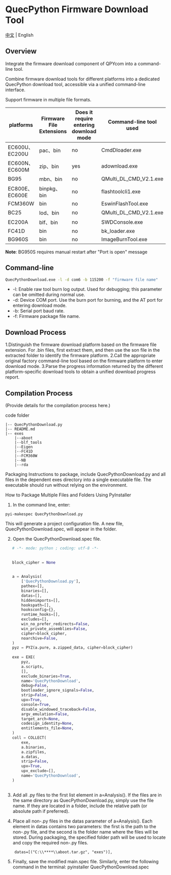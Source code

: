 # QuecPython Firmware Download Tool

[中文](README_ZH.MD) | English

## Overview

Integrate the firmware download component of QPYcom into a command-line tool.

Combine firmware download tools for different platforms into a dedicated QuecPython download tool, accessible via a unified command-line interface.

Support firmware in multiple file formats.

| platforms           | Firmware File Extensions | Does it require entering download mode | Command-line tool used  |
| -------------- | ------------ | -------------------- | ---------------------- |
| EC600U、EC200U | pac、bin     | no                   | CmdDloader.exe         |
| EC600N、EC600M | zip、bin     | yes                   | adownload.exe          |
| BG95           | mbn、bin     | no                   | QMulti_DL_CMD_V2.1.exe |
| EC800E、EC600E | binpkg、bin  | no                   | flashtoolcli1.exe      |
| FCM360W        | bin          | no                   | EswinFlashTool.exe     |
| BC25           | lod、bin     | no                   | QMulti_DL_CMD_V2.1.exe |
| EC200A         | blf、bin     | no                   | SWDConsole.exe         |
| FC41D          | bin          | no                   | bk_loader.exe          |
| BG960S         | bin          | no                   | ImageBurnTool.exe      |

**Note**: BG950S requires manual restart after "Port is open" message

## Command-line 

```bash
QuecPythonDownload.exe -l -d com6 -b 115200 -f "firmware file name"
```

- -l: Enable raw tool burn log output. Used for debugging; this parameter can be omitted during normal use.
- -d: Device COM port. Use the burn port for burning, and the AT port for entering download mode.
- -b: Serial port baud rate.
- -f: Firmware package file name.


## Download Process

1.Distinguish the firmware download platform based on the firmware file extension. For .bin files, first extract them, and then use the son file in the extracted folder to identify the firmware platform.
2.Call the appropriate original factory command-line tool based on the firmware platform to enter download mode.
3.Parse the progress information returned by the different platform-specific download tools to obtain a unified download progress report.

## Compilation Process
(Provide details for the compilation process here.)

code folder

```
|-- QuecPythonDownload.py
|-- README.md
|-- exes
	|--aboot
	|--blf_tools
	|--Eigen
	|--FC41D
	|--FCM360W
	|--NB
	|--rda
```



Packaging Instructions to package, include QuecPythonDownload.py and all files in the dependent exes directory into a single executable file. The executable should run without relying on the environment.

How to Package Multiple Files and Folders Using PyInstaller
1. In the command line, enter:

```
pyi-makespec QuecPythonDownload.py  

```

This will generate a project configuration file. A new file, QuecPythonDownload.spec, will appear in the folder.

2. Open the QuecPythonDownload.spec file.

```python
   # -*- mode: python ; coding: utf-8 -*-
   
   
   block_cipher = None
   
   
   a = Analysis(
       ['QuecPythonDownload.py'],
       pathex=[],
       binaries=[],
       datas=[],
       hiddenimports=[],
       hookspath=[],
       hooksconfig={},
       runtime_hooks=[],
       excludes=[],
       win_no_prefer_redirects=False,
       win_private_assemblies=False,
       cipher=block_cipher,
       noarchive=False,
   )
   pyz = PYZ(a.pure, a.zipped_data, cipher=block_cipher)
   
   exe = EXE(
       pyz,
       a.scripts,
       [],
       exclude_binaries=True,
       name='QuecPythonDownload',
       debug=False,
       bootloader_ignore_signals=False,
       strip=False,
       upx=True,
       console=True,
       disable_windowed_traceback=False,
       argv_emulation=False,
       target_arch=None,
       codesign_identity=None,
       entitlements_file=None,
   )
   coll = COLLECT(
       exe,
       a.binaries,
       a.zipfiles,
       a.datas,
       strip=False,
       upx=True,
       upx_exclude=[],
       name='QuecPythonDownload',
   )
   
```

3. Add all .py files to the first list element in a=Analysis(). If the files are in the same directory as QuecPythonDownload.py, simply use the file name. If they are located in a folder, include the relative path (or absolute path if preferred).

4. Place all non-.py files in the datas parameter of a=Analysis(). Each element in datas contains two parameters: the first is the path to the non-.py file, and the second is the folder name where the files will be stored. During packaging, the specified folder path will be used to locate and copy the required non-.py files.


```
    datas=[("C:\\****\\aboot.tar.gz", "exes")],
```

5. Finally, save the modified main.spec file. Similarly, enter the following command in the terminal: pyinstaller QuecPythonDownload.spec


